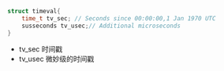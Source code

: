 ```c
struct timeval{
    time_t tv_sec; // Seconds since 00:00:00,1 Jan 1970 UTC
    susseconds tv_usec;// Additional microseconds
}
```

- tv_sec 时间戳
- tv_usec 微妙级的时间戳